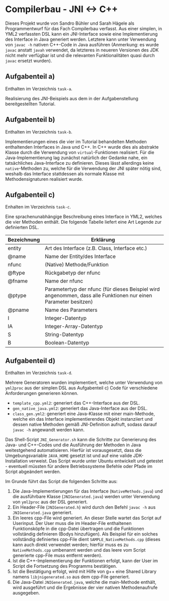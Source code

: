 # Compilerbau - JNI <-> C++

Dieses Projekt wurde von Sandro Bühler und Sarah Hägele als Programmentwurf für das Fach Compilerbau verfasst. Aus einer simplen, in YML2 verfassten DSL kann ein JNI-Interface sowie eine Implementierung des Interface in Java generiert werden. Letztere kann unter Verwendung von `javac -h` nativen C++-Code in Java ausführen (Anmerkung: es wurde `javac` anstatt `javah` verwendet, da letzteres in neueren Versionen des JDK nicht mehr verfügbar ist und die relevanten Funktionalitäten quasi durch `javac` ersetzt wurden).

## Aufgabenteil a)
Enthalten im Verzeichnis `task-a`. 

Realisierung des JNI-Beispiels aus dem in der Aufgabenstellung bereitgestellten Tutorial.

## Aufgabenteil b)
Enthalten im Verzeichnis `task-b`. 

Implementierungen eines die vier im Tutorial behandelten Methoden enthaltenden Interfaces in Java und C++. In C++ wurde dies als abstrakte Klasse durch die Verwendung von `virtual`-Funktionen realisiert. Für die Java-Implementierung lag zunächst natürlich der Gedanke nahe, ein tatsächliches Java-Interface zu definieren. Dieses lässt allerdings keine `native`-Methoden zu, welche für die Verwendung der JNI später nötig sind, weshalb das Interface stattdessen als normale Klasse mit Methodensignaturen realisiert wurde.

## Aufgabenteil c)
Enhalten im Verzeichnis `task-c`.

Eine sprachenunabhängige Beschreibung eines Interface in YML2, welches die vier Methoden enthält. Die folgende Tabelle liefert eine Art Legende zur definierten DSL.

| Bezeichnung | Erklärung |
|---|---|
| entity | Art des Interface (z.B. Class, Interface etc.) |
| @name | Name der Entity/des Interface |
| nfunc | (Native) Methode/Funktion |
| @ftype | Rückgabetyp der nfunc |
| @fname | Name der nfunc |
| @ptype | Parametertyp der nfunc (für dieses Beispiel wird angenommen, dass alle Funktionen nur einen Parameter besitzen) |
| @pname | Name des Parameters |
| I | Integer-Datentyp |
| IA | Integer-Array-Datentyp |
| S | String-Datentyp |
| B | Boolean-Datentyp |

## Aufgabenteil d)
Enthalten im Verzeichnis `task-d`.

Mehrere Generatoren wurden implementiert, welche unter Verwendung von `yml2proc` aus der simplen DSL aus Aufgabenteil c) Code für verschiedene Anforderungen generieren können.

- `template_cpp.yml2`: generiert das C++-Interface aus der DSL.
- `gen_native_java.yml2`: generiert das Java-Interface aus der DSL.
- `class_gen.yml2`: generiert eine Java-Klasse mit einer main-Methode, welche ein das Interface implementierendes Objekt instanziiert und dessen native Methoden gemäß JNI-Definition aufruft, sodass darauf `javac -h` angewandt werden kann.

Das Shell-Script `JNI_Generator.sh` kann die Schritte zur Generierung des Java- und C++-Codes und die Ausführung der Methoden in Java weitestgehend automatisieren. Hierfür ist vorausgesetzt, dass die Umgebungsvariable `JAVA_HOME` gesetzt ist und auf eine valide JDK-Installation verweist. Das Script wurde unter Ubuntu entwickelt und getestet - eventuell müssten für andere Betriebssysteme Befehle oder Pfade im Script abgeändert werden.

Im Grunde führt das Script die folgenden Schritte aus:

1. Die Java-Implementierungen für das Interface (`NativeMethods.java`) und die ausführbare Klasse (`JNIGenerated.java`) werden unter Verwendung von `yml2proc` aus der DSL generiert.
2. Ein Header-File (`JNIGenerated.h`) wird durch den Befehl `javac -h` aus `JNIGenerated.java` generiert.
3. Ein leeres cpp-File wird generiert. An dieser Stelle wartet das Script auf Userinput. Der User muss die im Header-File enthaltenen Funktionsköpfe in die cpp-Datei übertragen und die Funktionen vollständig definieren (Bodys hinzufügen). Als Beispiel für ein solches vollständig definiertes cpp-File dient `SAMPLE_NativeMethods.cpp` (dieses kann auch direkt verwendet werden; hierfür muss es zu `NativeMethods.cpp` umbenannt werden und das leere vom Script generierte cpp-File muss entfernt werden).
4. Ist die C++-Implementierung der Funktionen erfolgt, kann der User im Script die Fortsetzung des Programms bestätigen.
5. Ist die Bestätigung erfolgt, wird mit Hilfe von g++ eine Shared Library namens `libjnigenerated.so` aus dem cpp-File generiert.
6. Die Java-Datei `JNIGenerated.java`, welche die main-Methode enthält, wird ausgeführt und die Ergebnisse der vier nativen Methodenaufrufe ausgegeben.

